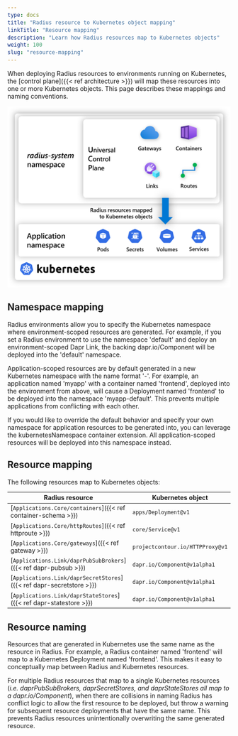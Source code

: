 ```yaml
---
type: docs
title: "Radius resource to Kubernetes object mapping"
linkTitle: "Resource mapping"
description: "Learn how Radius resources map to Kubernetes objects"
weight: 100
slug: "resource-mapping"
---
```


When deploying Radius resources to environments running on Kubernetes, the [control plane]({{< ref architecture >}}) will map these resources into one or more Kubernetes objects. This page describes these mappings and naming conventions.

<img src="kubernetes-mapping.png" alt="Diagram showing Radius resources being mapped to Kubernetes objects" width=600px />

## Namespace mapping

Radius environments allow you to specify the Kubernetes namespace where environment-scoped resources are generated. For example, if you set a Radius environment to use the namespace 'default' and deploy an environment-scoped Dapr Link, the backing dapr.io/Component will be deployed into the 'default' namespace.

Application-scoped resources are by default generated in a new Kubernetes namespace with the name format '<appName>-<envNamespace>'. For example, an application named 'myapp' with a container named 'frontend', deployed into the environment from above, will cause a Deployment named 'frontend' to be deployed into the namespace 'myapp-default'. This prevents multiple applications from conflicting with each other.

If you would like to override the default behavior and specify your own namespace for application resources to be generated into, you can leverage the kubernetesNamespace container extension. All application-scoped resources will be deployed into this namespace instead.

## Resource mapping

The following resources map to Kubernetes objects:

| Radius resource                  | Kubernetes object |
|----------------------------------|-------------------|
| [`Applications.Core/containers`]({{< ref container-schema >}}) | `apps/Deployment@v1` |
| [`Applications.Core/httpRoutes`]({{< ref httproute >}})   | `core/Service@v1` |
| [`Applications.Core/gateways`]({{< ref gateway >}})     | `projectcontour.io/HTTPProxy@v1` |
| [`Applications.Link/daprPubSubBrokers`]({{< ref dapr-pubsub >}}) | `dapr.io/Component@v1alpha1` |
| [`Applications.Link/daprSecretStores`]({{< ref dapr-secretstore >}}) | `dapr.io/Component@v1alpha1` |
| [`Applications.Link/daprStateStores`]({{< ref dapr-statestore >}}) | `dapr.io/Component@v1alpha1` |

## Resource naming

Resources that are generated in Kubernetes use the same name as the resource in Radius. For example, a Radius container named 'frontend' will map to a Kubernetes Deployment named 'frontend'. This makes it easy to conceptually map between Radius and Kubernetes resources.

For multiple Radius resources that map to a single Kubernetes resources (_i.e. daprPubSubBrokers, daprSecretStores, and daprStateStores all map to a dapr.io/Component_), when there are collisions in naming Radius has conflict logic to allow the first resource to be deployed, but throw a warning for subsequent resource deployments that have the same name. This prevents Radius resources unintentionally overwriting the same generated resource.
